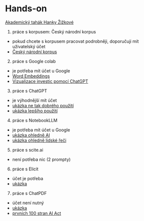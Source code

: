 # Hands-on

[Akademický tahák Hanky Žižkové](https://muni-arts-teachers.padlet.org/hzizkova1/ai-tools-for-academic-writing-spouhipvo1qtcwfh)

1. práce s korpusem: Český národní korpus
 - pokud chcete s korpusem pracovat podrobněji, doporučuji mít uživatelský účet
 - [Český národní korpus](https://www.korpus.cz/kontext/view?q=~ecO4aCi6EeGM)

2. práce s Google colab
 - je potřeba mít účet u Google
 - [Word Embeddings](https://colab.research.google.com/drive/180AnKeq-V5Aiec_RJjhLLDgVsp6QiYh0?usp=sharing)
 - [Vizualizace investic pomocí ChatGPT](https://colab.research.google.com/drive/1rSfUUkg8vms3etNvNgRN_bZ6bJJov95J?usp=sharing)

3. práce s ChatGPT
 - je výhodnější mít účet
 - [ukázka ne tak dobrého použití](https://chatgpt.com/share/68124879-d564-8006-8317-9d6274100de6)
 - [ukázka lepšího použití](https://chatgpt.com/share/681248a6-6f10-8006-86d7-c98a1cb557a8)

4. práce s NotebookLLM
 - je potřeba mít účet u Google
 - [ukázka ohledně AI](https://notebooklm.google.com/notebook/e0b970aa-c8d4-47e5-8a66-038e7fcd3134)
 - [ukázka ohledně lidské řeči](https://notebooklm.google.com/notebook/09bcbba0-a9dc-45d3-9d55-7d80faff2e95)

5. práce s scite.ai
 - není potřeba nic (2 prompty)

6. práce s Elicit
 - účet je potřeba
 - [ukázka](https://elicit.com/review/32a38a88-ee07-4e4b-ab59-d7ab4fd0bd79)

7. práce s ChatPDF
 - účet není nutný
 - [ukázka](https://www.chatpdf.com/share/ZkEcC8zQJCkx93JW5QK7Y)
 - [prvních 100 stran AI Act](AI_Act_100_pages.pdf)
